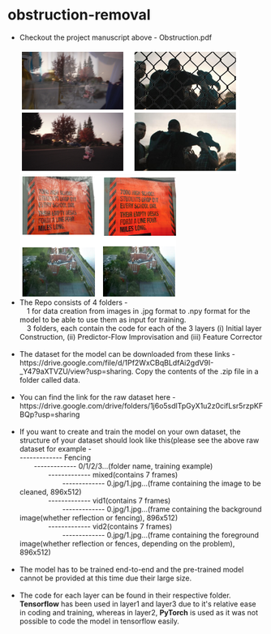 # obstruction-removal
<ul>
<li>Checkout the project manuscript above - Obstruction.pdf</li><br>
<img src="images/example.png"><img src="images/example-2.png"><br>
<li>The Repo consists of 4 folders -<br>
&emsp;1 for data creation from images in .jpg format to .npy format for the model to be able to use them as input for training.<br>
&emsp;3 folders, each contain the code for each of the 3 layers (i) Initial layer Construction, (ii) Predictor-Flow Improvisation and (iii) Feature Corrector</li><br>

<li>The dataset for the model can be downloaded from these links - https://drive.google.com/file/d/1Pf2WxCBqBLdfAi2gdV9I-_Y479aXTVZU/view?usp=sharing. Copy the contents of the .zip file in a folder called data.</li><br>

<li>You can find the link for the raw dataset here - https://drive.google.com/drive/folders/1j6o5sdlTpGyX1u2z0cifLsr5rzpKFBQp?usp=sharing</li><br>

<li>If you want to create and train the model on your own dataset, the structure of your dataset should look like this(please see the above raw dataset for example -<br> 
------------- Fencing<br>
&emsp;&emsp;------------- 0/1/2/3...(folder name, training example)<br>
&emsp;&emsp;&emsp;&emsp;------------- mixed(contains 7 frames)<br>
&emsp;&emsp;&emsp;&emsp;&emsp;&emsp;------------- 0.jpg/1.jpg...(frame containing the image to be cleaned, 896x512)<br>
&emsp;&emsp;&emsp;&emsp;------------- vid1(contains 7 frames)<br>
&emsp;&emsp;&emsp;&emsp;&emsp;&emsp;------------- 0.jpg/1.jpg...(frame containing the background image(whether reflection or fencing), 896x512)<br>      &emsp;&emsp;&emsp;&emsp;------------- vid2(contains 7 frames)<br>
&emsp;&emsp;&emsp;&emsp;&emsp;&emsp;------------- 0.jpg/1.jpg...(frame containing the foreground image(whether reflection or fences, depending on the problem), 896x512)<br></li><br>

<li>The model has to be trained end-to-end and the pre-trained model cannot be provided at this time due their large size.</li><br>
  <li>The code for each layer can be found in their respective folder. <b>Tensorflow</b> has been used in layer1 and layer3 due to it's relative ease in coding and training, whereas in layer2, <b>PyTorch</b> is used as it was not possible to code the model in tensorflow easily.</li><br> 
